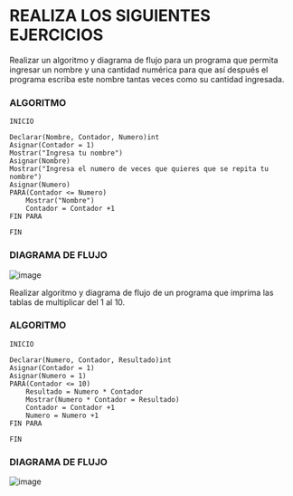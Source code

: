 # REALIZA LOS SIGUIENTES EJERCICIOS

Realizar un algoritmo y diagrama de flujo para un programa que permita ingresar un nombre y una cantidad numérica para que así después el programa escriba este nombre tantas veces como su cantidad ingresada.

### ALGORITMO

    INICIO
    
    Declarar(Nombre, Contador, Numero)int
    Asignar(Contador = 1)
    Mostrar("Ingresa tu nombre")
    Asignar(Nombre)
    Mostrar("Ingresa el numero de veces que quieres que se repita tu nombre")
    Asignar(Numero)
    PARA(Contador <= Numero)
        Mostrar("Nombre")
        Contador = Contador +1
    FIN PARA
    
    FIN

### DIAGRAMA DE FLUJO

![image](https://user-images.githubusercontent.com/101203478/159534815-b746a33e-258e-45f3-8740-0fd3d42c4823.png)

Realizar algoritmo y diagrama de flujo de un programa que imprima las tablas de multiplicar del 1 al 10.

### ALGORITMO

    INICIO
    
    Declarar(Numero, Contador, Resultado)int
    Asignar(Contador = 1)
    Asignar(Numero = 1)
    PARA(Contador <= 10)
        Resultado = Numero * Contador
        Mostrar(Numero * Contador = Resultado)
        Contador = Contador +1
        Numero = Numero +1
    FIN PARA
    
    FIN

### DIAGRAMA DE FLUJO

![image](https://user-images.githubusercontent.com/101203478/159528952-a0fe3fc5-f78c-4030-bbde-21354512703f.png)
